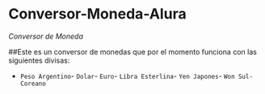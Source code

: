 # Conversor-Moneda-Alura
<em>Conversor de Moneda</em>

##Este es un conversor de monedas que por el momento funciona con las siguientes divisas:

- `Peso Argentino`- `Dolar`- `Euro`- `Libra Esterlina`- `Yen Japones`- `Won Sul-Coreano` 
